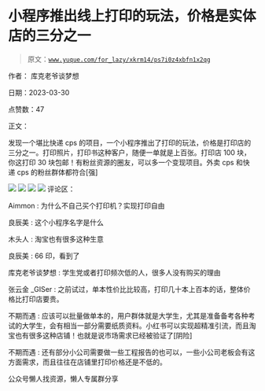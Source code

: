 # 小程序推出线上打印的玩法，价格是实体店的三分之一

> 原文：[`www.yuque.com/for_lazy/xkrm14/ps7i0z4xbfn1x2qg`](https://www.yuque.com/for_lazy/xkrm14/ps7i0z4xbfn1x2qg)



作者： 库克老爷谈梦想



日期：2023-03-30



点赞数：47



正文：



发现一个堪比快递 cps 的项目，一个小程序推出了打印的玩法，价格是打印店的三分之一。打印照片，打印书这种客户，随便一单就是上百张。打印店 100 块，你这打印 30 块包邮！有粉丝资源的圈友，可以多一个变现项目。外卖 cps 和快递 cps 的粉丝群体都符合[强]



![](img/e29af550ab82cdccb1cb7904d753e04f.png)  <ne-p id="ufca4c7e5" data-lake-id="ufca4c7e5">![](img/523a6b05e6708bd46b935f6a21d7f4e1.png)  <ne-p id="u3d3b112b" data-lake-id="u3d3b112b">![](img/dae17c06ef5c7c3cb322301a023cc053.png)  <ne-p id="uc6ca76ce" data-lake-id="uc6ca76ce">![](img/62dbf786de90113c3389540ecae4b3d3.png)  <ne-p id="u5123dc9d" data-lake-id="u5123dc9d">评论区：



Aimmon : 为什么不自己买个打印机？实现打印自由



良辰美 : 这个小程序名字是什么



木头人 : 淘宝也有很多这种生意



良辰美 : 66 印，看到了



库克老爷谈梦想 : 学生党或者打印频次低的人，很多人没有购买的理由



张云金 _GISer : 之前试过，单本性价比比较高，打印几十本上百本的话，整体价格比打印店要贵。



不期而遇 : 应该可以批量做单本的，用户群体就是大学生，尤其是准备备考各种考试的大学生，会有相当一部分需要纸质资料。小红书可以实现超精准引流，而且淘宝也有很多这种店铺！也就是说市场需求已经被验证了[阴险]



不期而遇 : 还有部分小公司需要做一些工程报告的也可以，一些小公司老板会有这方面需求，而且往往在店铺里打印价格还是不低的。



公众号懒人找资源，懒人专属群分享

</ne-p></ne-p></ne-p></ne-p>